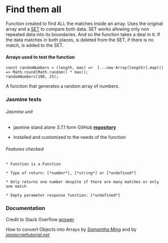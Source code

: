 # Find them all

Function created to find ALL the matches inside an array. Uses the original array and a [SET](https://developer.mozilla.org/en-US/docs/Web/JavaScript/Reference/Global_Objects/Set) to compare both data. SET works allowing only non repeated data into its boundaries. And so the function takes a deal in it. If the data matches in both places, is deleted from the SET, if there is no match, is added to the SET.

#### Arrays used to test the function

```
const randomNumbers = (length, max) =>  [...new Array(length)].map(() => Math.round(Math.random() * max));
randomNumbers(100, 25);

```
A function that generates a random array of numbers.

### Jasmine tests

###### Jasmine unit

  * jasmine stand alone 3.7.1 form GitHub [**repository**](https://github.com/jasmine/jasmine/releases)

  * Installed and customized to the needs of the function
  ###### Features checked

    * Function is a Function

    * Type of return: [*number*], [*string*] or [*undefined*]

    * Only returns one number despite if there are many matches or only one match

    * Empty parameter response function: [*undefined*]

### Documentation

Credit to Stack Overflow [answer](https://stackoverflow.com/questions/840781/get-all-non-unique-values-i-e-duplicate-more-than-one-occurrence-in-an-array?page=1&tab=votes#tab-top)

How to convert Objects into Arrays by [*Samantha Ming*](https://www.samanthaming.com/tidbits/76-converting-object-to-array/) and by [*javascripttutorial.net*](https://www.javascripttutorial.net/object/convert-an-object-to-an-array-in-javascript/#:~:text=To%20convert%20an%20object%20to%20an%20array%20you%20use%20one,entries()%20.)
